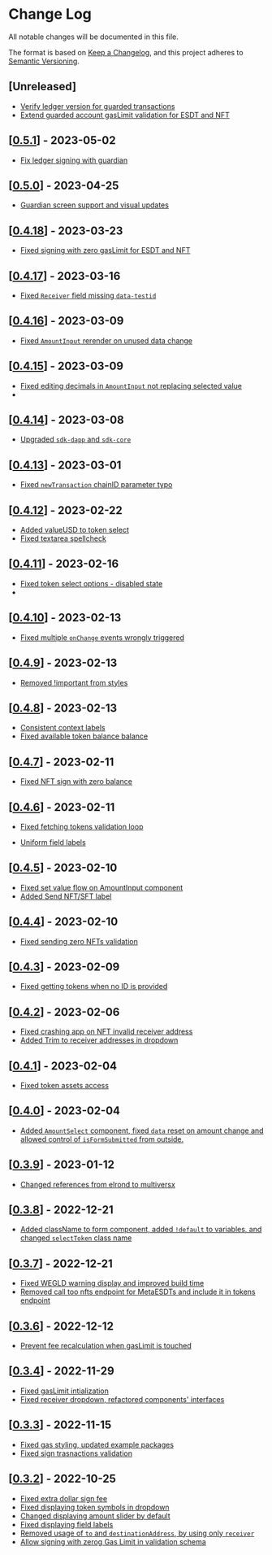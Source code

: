 # Change Log

All notable changes will be documented in this file.

The format is based on [Keep a Changelog](https://keepachangelog.com/en/1.0.0/),
and this project adheres to [Semantic Versioning](https://semver.org/spec/v2.0.0.html).

## [Unreleased]

- [Verify ledger version for guarded transactions](https://github.com/multiversx/mx-sdk-dapp-form/pull/167)
- [Extend guarded account gasLimit validation for ESDT and NFT](https://github.com/multiversx/mx-sdk-dapp-form/pull/166)

## [[0.5.1](https://github.com/multiversx/mx-sdk-dapp-form/pull/165)] - 2023-05-02
- [Fix ledger signing with guardian](https://github.com/multiversx/mx-sdk-dapp-form/pull/164)
## [[0.5.0](https://github.com/multiversx/mx-sdk-dapp-form/pull/156)] - 2023-04-25
- [Guardian screen support and visual updates](https://github.com/multiversx/mx-sdk-dapp-form/pull/155)

## [[0.4.18](https://github.com/multiversx/mx-sdk-dapp-form/pull/154)] - 2023-03-23
- [Fixed signing with zero gasLimit for ESDT and NFT](https://github.com/multiversx/mx-sdk-dapp-form/pull/153)
## [[0.4.17](https://github.com/multiversx/mx-sdk-dapp-form/pull/152)] - 2023-03-16
- [Fixed `Receiver` field missing `data-testid`](https://github.com/multiversx/mx-sdk-dapp-form/pull/151)

## [[0.4.16](https://github.com/multiversx/mx-sdk-dapp-form/pull/150)] - 2023-03-09
- [Fixed `AmountInput` rerender on unused data change](https://github.com/multiversx/mx-sdk-dapp-form/pull/149)

## [[0.4.15](https://github.com/multiversx/mx-sdk-dapp-form/pull/148)] - 2023-03-09
- [Fixed editing decimals in `AmountInput` not replacing selected value](https://github.com/multiversx/mx-sdk-dapp-form/pull/147)
-
## [[0.4.14](https://github.com/multiversx/mx-sdk-dapp-form/pull/146)] - 2023-03-08
- [Upgraded `sdk-dapp` and `sdk-core`](https://github.com/multiversx/mx-sdk-dapp-form/pull/145)

## [[0.4.13](https://github.com/multiversx/mx-sdk-dapp-form/pull/144)] - 2023-03-01
- [Fixed `newTransaction` chainID parameter typo](https://github.com/multiversx/mx-sdk-dapp-form/pull/143)

## [[0.4.12](https://github.com/multiversx/mx-sdk-dapp-form/pull/141)] - 2023-02-22

- [Added valueUSD to token select](https://github.com/multiversx/mx-sdk-dapp-form/pull/140)
- [Fixed textarea spellcheck](https://github.com/multiversx/mx-sdk-dapp-form/pull/139)

## [[0.4.11](https://github.com/multiversx/mx-sdk-dapp-form/pull/137)] - 2023-02-16

- [Fixed token select options - disabled state](https://github.com/multiversx/mx-sdk-dapp-form/pull/136)
-

## [[0.4.10](https://github.com/multiversx/mx-sdk-dapp-form/pull/133)] - 2023-02-13

- [Fixed multiple `onChange` events wrongly triggered](https://github.com/multiversx/mx-sdk-dapp-form/pull/132)

## [[0.4.9](https://github.com/multiversx/mx-sdk-dapp-form/pull/131)] - 2023-02-13

- [Removed !important from styles](https://github.com/multiversx/mx-sdk-dapp-form/pull/130)

## [[0.4.8](https://github.com/multiversx/mx-sdk-dapp-form/pull/129)] - 2023-02-13

- [Consistent context labels](https://github.com/multiversx/mx-sdk-dapp-form/pull/127)
- [Fixed available token balance balance](https://github.com/multiversx/mx-sdk-dapp-form/pull/128)

## [[0.4.7](https://github.com/multiversx/mx-sdk-dapp-form/pull/126)] - 2023-02-11

- [Fixed NFT sign with zero balance](https://github.com/multiversx/mx-sdk-dapp-form/pull/126)

## [[0.4.6](https://github.com/multiversx/mx-sdk-dapp-form/pull/125)] - 2023-02-11

- [Fixed fetching tokens validation loop](https://github.com/multiversx/mx-sdk-dapp-form/pull/124)

- [Uniform field labels](https://github.com/multiversx/mx-sdk-dapp-form/pull/123)

## [[0.4.5](https://github.com/multiversx/mx-sdk-dapp-form/pull/119)] - 2023-02-10

- [Fixed set value flow on AmountInput component](https://github.com/multiversx/mx-sdk-dapp-form/pull/120)
- [Added Send NFT/SFT label](https://github.com/multiversx/mx-sdk-dapp-form/pull/121)

## [[0.4.4](https://github.com/multiversx/mx-sdk-dapp-form/pull/119)] - 2023-02-10

- [Fixed sending zero NFTs validation](https://github.com/multiversx/mx-sdk-dapp-form/pull/118)

## [[0.4.3](https://github.com/multiversx/mx-sdk-dapp-form/pull/117)] - 2023-02-09

- [Fixed getting tokens when no ID is provided](https://github.com/multiversx/mx-sdk-dapp-form/pull/116)

## [[0.4.2](https://github.com/multiversx/mx-sdk-dapp-form/pull/112)] - 2023-02-06

- [Fixed crashing app on NFT invalid receiver address](https://github.com/multiversx/mx-sdk-dapp-form/pull/113)
- [Added Trim to receiver addresses in dropdown](https://github.com/multiversx/mx-sdk-dapp-form/pull/114)

## [[0.4.1](https://github.com/multiversx/mx-sdk-dapp-form/pull/112)] - 2023-02-04

- [Fixed token assets access](https://github.com/multiversx/mx-sdk-dapp-form/pull/112)

## [[0.4.0](https://github.com/multiversx/mx-sdk-dapp-form/pull/111)] - 2023-02-04

- [Added `AmountSelect` component, fixed `data` reset on amount change and allowed control of `isFormSubmitted` from outside.](https://github.com/multiversx/mx-sdk-dapp-form/pull/110)

## [[0.3.9](https://github.com/multiversx/mx-sdk-dapp-form/pull/99)] - 2023-01-12

- [Changed references from elrond to multiversx](https://github.com/multiversx/mx-sdk-dapp-form/pull/102)

## [[0.3.8](https://github.com/multiversx/mx-sdk-dapp-form/pull/99)] - 2022-12-21

- [Added className to form component, added `!default` to variables, and changed `selectToken` class name](https://github.com/multiversx/mx-sdk-dapp-form/pull/98)

## [[0.3.7](https://github.com/multiversx/mx-sdk-dapp-form/pull/97)] - 2022-12-21

- [Fixed WEGLD warning display and improved build time](https://github.com/multiversx/mx-sdk-dapp-form/pull/95)
- [Removed call too nfts endpoint for MetaESDTs and include it in tokens endpoint](https://github.com/multiversx/mx-sdk-dapp-form/pull/96)

## [[0.3.6](https://github.com/multiversx/mx-sdk-dapp-form/pull/94)] - 2022-12-12

- [Prevent fee recalculation when gasLimit is touched](https://github.com/multiversx/mx-sdk-dapp-form/pull/93)

## [[0.3.4](https://github.com/multiversx/mx-sdk-dapp-form/pull/91)] - 2022-11-29

- [Fixed gasLimit intialization](https://github.com/multiversx/mx-sdk-dapp-form/pull/90)
- [Fixed receiver dropdown, refactored components' interfaces](https://github.com/multiversx/mx-sdk-dapp-form/pull/89)

## [[0.3.3](https://github.com/multiversx/mx-sdk-dapp-form/pull/88)] - 2022-11-15

- [Fixed gas styling, updated example packages](https://github.com/multiversx/mx-sdk-dapp-form/pull/86)
- [Fixed sign trasnactions validation](https://github.com/multiversx/mx-sdk-dapp-form/pull/87)

## [[0.3.2](https://github.com/multiversx/mx-sdk-dapp-form/pull/84)] - 2022-10-25

- [Fixed extra dollar sign fee](https://github.com/multiversx/mx-sdk-dapp-form/pull/84)
- [Fixed displaying token symbols in dropdown](https://github.com/multiversx/mx-sdk-dapp-form/pull/77)
- [Changed displaying amount slider by default](https://github.com/multiversx/mx-sdk-dapp-form/pull/78)
- [Fixed displaying field labels](https://github.com/multiversx/mx-sdk-dapp-form/pull/79)
- [Removed usage of `to` and `destinationAddress`, by using only `receiver` ](https://github.com/multiversx/mx-sdk-dapp-form/pull/79)
- [Allow signing with zerog Gas Limit in validation schema ](https://github.com/multiversx/mx-sdk-dapp-form/pull/82)
